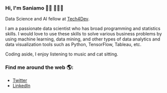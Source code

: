 ### Hi, I'm Saniamo 👋🏾 👩🏾‍💻


Data Science and AI fellow at <a href=”https://www.tech4dev.com/”>Tech4Dev</a>. 

I am a passionate data scientist who has broad programming and statistics skills. I would love to use these skills to solve various business problems by using machine learning, data mining, and other types of data analytics and data visualization tools such as Python, TensorFlow, Tableau, etc.

Coding aside, I enjoy listening to music and cat sitting.

### Find me around the web 🌎:

- <a href=”https://www.twitter.com/saniamomercy”>Twitter</a>
- <a href=”https://www.linkedin.com/in/saniamomercy”>LinkedIn</a>
